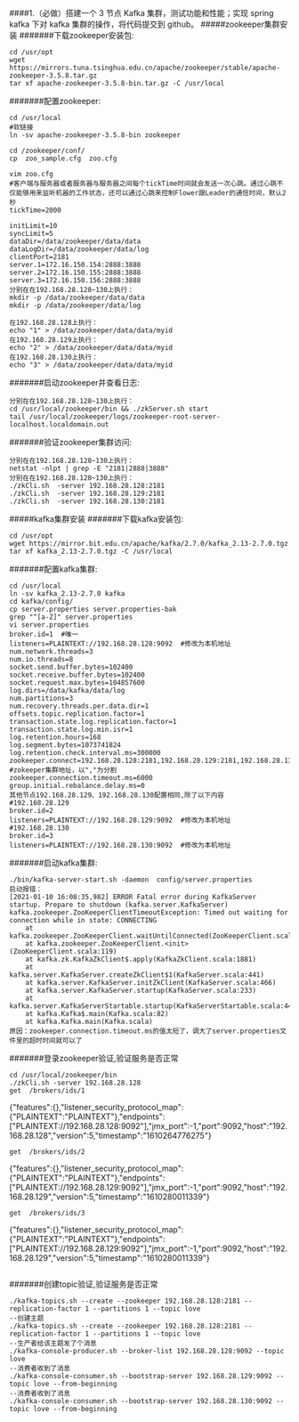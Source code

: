 ####1.（必做）搭建一个 3 节点 Kafka 集群，测试功能和性能；实现 spring kafka 下对 kafka 集群的操作，将代码提交到 github。
#####zookeeper集群安装
#######下载zookeeper安装包:
```
cd /usr/opt
wget https://mirrors.tuna.tsinghua.edu.cn/apache/zookeeper/stable/apache-zookeeper-3.5.8.tar.gz
tar xf apache-zookeeper-3.5.8-bin.tar.gz -C /usr/local
```
#######配置zookeeper:
```
cd /usr/local
#软链接
ln -sv apache-zookeeper-3.5.8-bin zookeeper

cd /zookeeper/conf/
cp  zoo_sample.cfg  zoo.cfg

vim zoo.cfg
#客户端与服务器或者服务器与服务器之间每个tickTime时间就会发送一次心跳。通过心跳不仅能够用来监听机器的工作状态，还可以通过心跳来控制Flower跟Leader的通信时间，默认2秒
tickTime=2000

initLimit=10
syncLimit=5
dataDir=/data/zookeeper/data/data
dataLogDir=/data/zookeeper/data/log
clientPort=2181
server.1=172.16.150.154:2888:3888
server.2=172.16.150.155:2888:3888
server.3=172.16.150.156:2888:3888
分别在在192.168.28.128~130上执行：
mkdir -p /data/zookeeper/data/data
mkdir -p /data/zookeeper/data/log

在192.168.28.128上执行：
echo "1" > /data/zookeeper/data/data/myid
在192.168.28.129上执行：
echo "2" > /data/zookeeper/data/data/myid
在192.168.28.130上执行：
echo "3" > /data/zookeeper/data/data/myid
```
#######启动zookeeper并查看日志:
```
分别在在192.168.28.128~130上执行：
cd /usr/local/zookeeper/bin && ./zkServer.sh start
tail /usr/local/zookeeper/logs/zookeeper-root-server-localhost.localdomain.out
```
#######验证zookeeper集群访问:
```
分别在在192.168.28.128~130上执行：
netstat -nlpt | grep -E "2181|2888|3888"
分别在在192.168.28.128~130上执行：
./zkCli.sh  -server 192.168.28.128:2181
./zkCli.sh  -server 192.168.28.129:2181
./zkCli.sh  -server 192.168.28.130:2181
```
#####kafka集群安装
#######下载kafka安装包:
```
cd /usr/opt
wget https://mirror.bit.edu.cn/apache/kafka/2.7.0/kafka_2.13-2.7.0.tgz
tar xf kafka_2.13-2.7.0.tgz -C /usr/local
```
#######配置kafka集群:
```
cd /usr/local
ln -sv kafka_2.13-2.7.0 kafka
cd kafka/config/
cp server.properties server.properties-bak
grep "^[a-Z]" server.properties
vi server.properties
broker.id=1  #唯一
listeners=PLAINTEXT://192.168.28.128:9092  #修改为本机地址
num.network.threads=3
num.io.threads=8
socket.send.buffer.bytes=102400
socket.receive.buffer.bytes=102400
socket.request.max.bytes=104857600
log.dirs=/data/kafka/data/log
num.partitions=3
num.recovery.threads.per.data.dir=1
offsets.topic.replication.factor=1
transaction.state.log.replication.factor=1
transaction.state.log.min.isr=1
log.retention.hours=168
log.segment.bytes=1073741824
log.retention.check.interval.ms=300000
zookeeper.connect=192.168.28.128:2181,192.168.28.129:2181,192.168.28.130:2181  #zokeeper集群地址，以","为分割
zookeeper.connection.timeout.ms=6000
group.initial.rebalance.delay.ms=0
其他节点192.168.28.129、192.168.28.130配置相同,除了以下内容
#192.168.28.129
broker.id=2
listeners=PLAINTEXT://192.168.28.129:9092  #修改为本机地址
#192.168.28.130
broker.id=3
listeners=PLAINTEXT://192.168.28.130:9092  #修改为本机地址
```
#######启动kafka集群:
```
./bin/kafka-server-start.sh -daemon  config/server.properties
启动报错：
[2021-01-10 16:08:35,982] ERROR Fatal error during KafkaServer startup. Prepare to shutdown (kafka.server.KafkaServer)
kafka.zookeeper.ZooKeeperClientTimeoutException: Timed out waiting for connection while in state: CONNECTING
	at kafka.zookeeper.ZooKeeperClient.waitUntilConnected(ZooKeeperClient.scala:262)
	at kafka.zookeeper.ZooKeeperClient.<init>(ZooKeeperClient.scala:119)
	at kafka.zk.KafkaZkClient$.apply(KafkaZkClient.scala:1881)
	at kafka.server.KafkaServer.createZkClient$1(KafkaServer.scala:441)
	at kafka.server.KafkaServer.initZkClient(KafkaServer.scala:466)
	at kafka.server.KafkaServer.startup(KafkaServer.scala:233)
	at kafka.server.KafkaServerStartable.startup(KafkaServerStartable.scala:44)
	at kafka.Kafka$.main(Kafka.scala:82)
	at kafka.Kafka.main(Kafka.scala)
原因：zookeeper.connection.timeout.ms的值太短了，调大了server.properties文件里的超时时间就可以了
```
#######登录zookeeper验证,验证服务是否正常
```
cd /usr/local/zookeeper/bin
./zkCli.sh -server 192.168.28.128
get  /brokers/ids/1
```
{"features":{},"listener_security_protocol_map":{"PLAINTEXT":"PLAINTEXT"},"endpoints":["PLAINTEXT://192.168.28.128:9092"],"jmx_port":-1,"port":9092,"host":"192.168.28.128","version":5,"timestamp":"1610264776275"}

```
get  /brokers/ids/2
```
{"features":{},"listener_security_protocol_map":{"PLAINTEXT":"PLAINTEXT"},"endpoints":["PLAINTEXT://192.168.28.129:9092"],"jmx_port":-1,"port":9092,"host":"192.168.28.129","version":5,"timestamp":"1610280011339"}

```
get  /brokers/ids/3
```
{"features":{},"listener_security_protocol_map":{"PLAINTEXT":"PLAINTEXT"},"endpoints":["PLAINTEXT://192.168.28.129:9092"],"jmx_port":-1,"port":9092,"host":"192.168.28.129","version":5,"timestamp":"1610280011339"}

```
```
#######创建topic验证,验证服务是否正常
```
./kafka-topics.sh --create --zookeeper 192.168.28.128:2181 --replication-factor 1 --partitions 1 --topic love
--创建主题
./kafka-topics.sh --create --zookeeper 192.168.28.128:2181 --replication-factor 1 --partitions 1 --topic love
--生产者给该主题发了个消息
./kafka-console-producer.sh --broker-list 192.168.28.128:9092 --topic love
--消费者收到了消息
./kafka-console-consumer.sh --bootstrap-server 192.168.28.129:9092 --topic love --from-beginning
--消费者收到了消息
./kafka-console-consumer.sh --bootstrap-server 192.168.28.130:9092 --topic love --from-beginning
```
